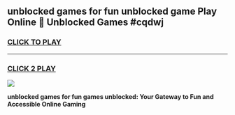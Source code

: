 
## unblocked games for fun unblocked game Play Online 👋 Unblocked Games #cqdwj
<h3>
<a href="https://premium.freeplayer.one?title=unblocked_games_for_fun&ref=21F">CLICK TO PLAY</a></h3>
<hr>

<h3>
<a href="https://premium.freeplayer.one?title=unblocked_games_for_fun&ref=21F">CLICK 2 PLAY</a>
  
</h3>

<a href="https://premium.freeplayer.one?title=unblocked_games_for_fun&ref=21F/"><img src="https://clearcache.store/games.png"></a>


**unblocked games for fun games unblocked: Your Gateway to Fun and Accessible Online Gaming**
